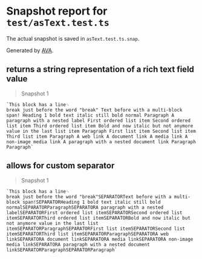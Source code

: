 # Snapshot report for `test/asText.test.ts`

The actual snapshot is saved in `asText.test.ts.snap`.

Generated by [AVA](https://avajs.dev).

## returns a string representation of a rich text field value

> Snapshot 1

    `This block has a line␊
    break just before the word "break" Text before with a multi-block span! Heading 1 bold text italic still bold normal Paragraph A paragraph with a nested label First ordered list item Second ordered list item Third ordered list item Bold and now italic but not anymore value in the last list item Paragraph First list item Second list item Third list item Paragraph A web link A document link A media link A non-image media link A paragraph with a nested document link Paragraph Paragraph`

## allows for custom separator

> Snapshot 1

    `This block has a line␊
    break just before the word "break"SEPARATORText before with a multi-block span!SEPARATORHeading 1 bold text italic still bold normalSEPARATORParagraphSEPARATORA paragraph with a nested labelSEPARATORFirst ordered list itemSEPARATORSecond ordered list itemSEPARATORThird ordered list itemSEPARATORBold and now italic but not anymore value in the last list itemSEPARATORParagraphSEPARATORFirst list itemSEPARATORSecond list itemSEPARATORThird list itemSEPARATORParagraphSEPARATORA web linkSEPARATORA document linkSEPARATORA media linkSEPARATORA non-image media linkSEPARATORA paragraph with a nested document linkSEPARATORParagraphSEPARATORParagraph`
